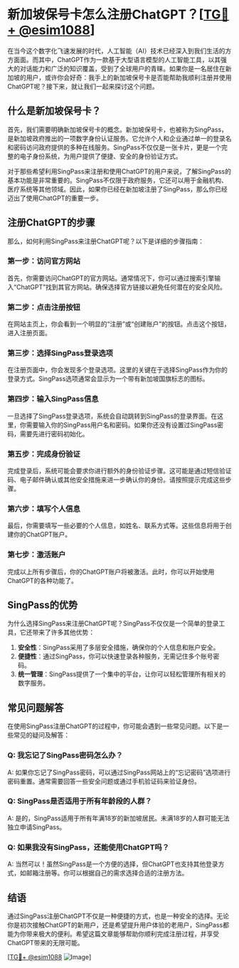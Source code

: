 # 新加坡保号卡怎么注册ChatGPT？[[TG💪+ @esim1088](https://t.me/s/esim1088)]

在当今这个数字化飞速发展的时代，人工智能（AI）技术已经深入到我们生活的方方面面。而其中，ChatGPT作为一款基于大型语言模型的人工智能工具，以其强大的对话能力和广泛的知识覆盖，受到了全球用户的青睐。如果你是一名居住在新加坡的用户，或许你会好奇：我手上的新加坡保号卡是否能帮助我顺利注册并使用ChatGPT呢？接下来，就让我们一起来探讨这个问题。

## 什么是新加坡保号卡？

首先，我们需要明确新加坡保号卡的概念。新加坡保号卡，也被称为SingPass，是新加坡政府推出的一项数字身份认证服务。它允许个人和企业通过单一的登录名和密码访问政府提供的多种在线服务。SingPass不仅仅是一张卡片，更是一个完整的电子身份系统，为用户提供了便捷、安全的身份验证方式。

对于那些希望利用SingPass来注册和使用ChatGPT的用户来说，了解SingPass的基本功能是非常重要的。SingPass不仅限于政府服务，它还可以用于金融机构、医疗系统等其他领域。因此，如果你已经在新加坡注册了SingPass，那么你已经迈出了使用ChatGPT的重要一步。

## 注册ChatGPT的步骤

那么，如何利用SingPass来注册ChatGPT呢？以下是详细的步骤指南：

### 第一步：访问官方网站

首先，你需要访问ChatGPT的官方网站。通常情况下，你可以通过搜索引擎输入“ChatGPT”找到其官方网站。确保选择官方链接以避免任何潜在的安全风险。

### 第二步：点击注册按钮

在网站主页上，你会看到一个明显的“注册”或“创建账户”的按钮。点击这个按钮，进入注册页面。

### 第三步：选择SingPass登录选项

在注册页面中，你会发现多个登录选项。这里的关键在于选择SingPass作为你的登录方式。SingPass选项通常会显示为一个带有新加坡国旗标志的图标。

### 第四步：输入SingPass信息

一旦选择了SingPass登录选项，系统会自动跳转到SingPass的登录界面。在这里，你需要输入你的SingPass用户名和密码。如果你还没有设置过SingPass密码，需要先进行密码初始化。

### 第五步：完成身份验证

完成登录后，系统可能会要求你进行额外的身份验证步骤。这可能是通过短信验证码、电子邮件确认或其他安全措施来进一步确认你的身份。请按照提示完成这些步骤。

### 第六步：填写个人信息

最后，你需要填写一些必要的个人信息，如姓名、联系方式等。这些信息将用于创建你的ChatGPT账户。

### 第七步：激活账户

完成以上所有步骤后，你的ChatGPT账户将被激活。此时，你可以开始使用ChatGPT的各种功能了。

## SingPass的优势

为什么选择SingPass来注册ChatGPT呢？SingPass不仅仅是一个简单的登录工具，它还带来了许多其他优势：

1. **安全性**：SingPass采用了多层安全措施，确保你的个人信息和账户安全。
2. **便捷性**：通过SingPass，你可以快速登录各种服务，无需记住多个账号密码。
3. **统一管理**：SingPass提供了一个集中的平台，让你可以轻松管理所有相关的数字服务。

## 常见问题解答

在使用SingPass注册ChatGPT的过程中，你可能会遇到一些常见问题。以下是一些常见的疑问及解答：

### Q: 我忘记了SingPass密码怎么办？

A: 如果你忘记了SingPass密码，可以通过SingPass网站上的“忘记密码”选项进行密码重置。通常需要回答一些安全问题或通过手机验证码来验证身份。

### Q: SingPass是否适用于所有年龄段的人群？

A: 是的，SingPass适用于所有年满18岁的新加坡居民。未满18岁的人群可能无法独立申请SingPass。

### Q: 如果我没有SingPass，还能使用ChatGPT吗？

A: 当然可以！虽然SingPass是一个方便的选择，但ChatGPT也支持其他登录方式，如邮箱注册等。你可以根据自己的需求选择合适的注册方法。

## 结语

通过SingPass注册ChatGPT不仅是一种便捷的方式，也是一种安全的选择。无论你是初次接触ChatGPT的新用户，还是希望提升用户体验的老用户，SingPass都能为你带来极大的便利。希望这篇文章能够帮助你顺利完成注册过程，并享受ChatGPT带来的无限可能。

[[TG💪+ @esim1088](https://t.me/s/esim1088) ![Image](https://i.postimg.cc/4NQfJmqS/Snipaste-2025-05-13-00-14-12.png)]